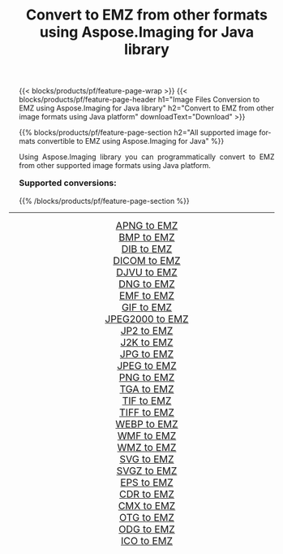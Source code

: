 ﻿---
title: Convert to EMZ from other formats using Aspose.Imaging for Java library 
weight: 3920
url: /java/conversion/to/emz/ 
lang: en
langdirlevel: 2
locales: zh-hans,ja,it,ru,de,es,fr,nl,id,lt,pl,pt,vi,tr,ko,zh-hant,ar,hi,th,sv,cs,uk,he
description: Using Aspose.Imaging you can convert to EMZ from other formats using Java
---

{{< blocks/products/pf/feature-page-wrap >}}
{{< blocks/products/pf/feature-page-header h1="Image Files Conversion to EMZ using Aspose.Imaging for Java library" h2="Convert to EMZ from other image formats using Java platform" downloadText="Download" >}}


{{% blocks/products/pf/feature-page-section  h2="All supported image formats convertible to EMZ using Aspose.Imaging for Java" %}}
<p align=justify>Using Aspose.Imaging library you can programmatically convert to EMZ from other supported image formats using Java platform.</p>
<h3 style="margin-top:16px;">
Supported conversions:
</h3>
{{% /blocks/products/pf/feature-page-section %}}
<div class="container-fluid productfamilypage bg-gray">
    <div class="convertypes bg-gray agp-content section">
        <div class="container">
		<hr style="margin-left:-20px;"/>
		<div class="row other-converters" style="gap: 10px;font-size: 19px;text-align:center;">
		    <div class='col-md-3 other-converter remove-lp remove-rp'><a href="/imaging/java/conversion/apng-to-emz/" style="padding:15px;">APNG to EMZ</a></div>
<div class='col-md-3 other-converter remove-lp remove-rp'><a href="/imaging/java/conversion/bmp-to-emz/" style="padding:15px;">BMP to EMZ</a></div>
<div class='col-md-3 other-converter remove-lp remove-rp'><a href="/imaging/java/conversion/dib-to-emz/" style="padding:15px;">DIB to EMZ</a></div>
<div class='col-md-3 other-converter remove-lp remove-rp'><a href="/imaging/java/conversion/dicom-to-emz/" style="padding:15px;">DICOM to EMZ</a></div>
<div class='col-md-3 other-converter remove-lp remove-rp'><a href="/imaging/java/conversion/djvu-to-emz/" style="padding:15px;">DJVU to EMZ</a></div>
<div class='col-md-3 other-converter remove-lp remove-rp'><a href="/imaging/java/conversion/dng-to-emz/" style="padding:15px;">DNG to EMZ</a></div>
<div class='col-md-3 other-converter remove-lp remove-rp'><a href="/imaging/java/conversion/emf-to-emz/" style="padding:15px;">EMF to EMZ</a></div>
<div class='col-md-3 other-converter remove-lp remove-rp'><a href="/imaging/java/conversion/gif-to-emz/" style="padding:15px;">GIF to EMZ</a></div>
<div class='col-md-3 other-converter remove-lp remove-rp'><a href="/imaging/java/conversion/jpeg2000-to-emz/" style="padding:15px;">JPEG2000 to EMZ</a></div>
<div class='col-md-3 other-converter remove-lp remove-rp'><a href="/imaging/java/conversion/jp2-to-emz/" style="padding:15px;">JP2 to EMZ</a></div>
<div class='col-md-3 other-converter remove-lp remove-rp'><a href="/imaging/java/conversion/j2k-to-emz/" style="padding:15px;">J2K to EMZ</a></div>
<div class='col-md-3 other-converter remove-lp remove-rp'><a href="/imaging/java/conversion/jpg-to-emz/" style="padding:15px;">JPG to EMZ</a></div>
<div class='col-md-3 other-converter remove-lp remove-rp'><a href="/imaging/java/conversion/jpeg-to-emz/" style="padding:15px;">JPEG to EMZ</a></div>
<div class='col-md-3 other-converter remove-lp remove-rp'><a href="/imaging/java/conversion/png-to-emz/" style="padding:15px;">PNG to EMZ</a></div>
<div class='col-md-3 other-converter remove-lp remove-rp'><a href="/imaging/java/conversion/tga-to-emz/" style="padding:15px;">TGA to EMZ</a></div>
<div class='col-md-3 other-converter remove-lp remove-rp'><a href="/imaging/java/conversion/tif-to-emz/" style="padding:15px;">TIF to EMZ</a></div>
<div class='col-md-3 other-converter remove-lp remove-rp'><a href="/imaging/java/conversion/tiff-to-emz/" style="padding:15px;">TIFF to EMZ</a></div>
<div class='col-md-3 other-converter remove-lp remove-rp'><a href="/imaging/java/conversion/webp-to-emz/" style="padding:15px;">WEBP to EMZ</a></div>
<div class='col-md-3 other-converter remove-lp remove-rp'><a href="/imaging/java/conversion/wmf-to-emz/" style="padding:15px;">WMF to EMZ</a></div>
<div class='col-md-3 other-converter remove-lp remove-rp'><a href="/imaging/java/conversion/wmz-to-emz/" style="padding:15px;">WMZ to EMZ</a></div>
<div class='col-md-3 other-converter remove-lp remove-rp'><a href="/imaging/java/conversion/svg-to-emz/" style="padding:15px;">SVG to EMZ</a></div>
<div class='col-md-3 other-converter remove-lp remove-rp'><a href="/imaging/java/conversion/svgz-to-emz/" style="padding:15px;">SVGZ to EMZ</a></div>
<div class='col-md-3 other-converter remove-lp remove-rp'><a href="/imaging/java/conversion/eps-to-emz/" style="padding:15px;">EPS to EMZ</a></div>
<div class='col-md-3 other-converter remove-lp remove-rp'><a href="/imaging/java/conversion/cdr-to-emz/" style="padding:15px;">CDR to EMZ</a></div>
<div class='col-md-3 other-converter remove-lp remove-rp'><a href="/imaging/java/conversion/cmx-to-emz/" style="padding:15px;">CMX to EMZ</a></div>
<div class='col-md-3 other-converter remove-lp remove-rp'><a href="/imaging/java/conversion/otg-to-emz/" style="padding:15px;">OTG to EMZ</a></div>
<div class='col-md-3 other-converter remove-lp remove-rp'><a href="/imaging/java/conversion/odg-to-emz/" style="padding:15px;">ODG to EMZ</a></div>
<div class='col-md-3 other-converter remove-lp remove-rp'><a href="/imaging/java/conversion/ico-to-emz/" style="padding:15px;">ICO to EMZ</a></div>
                </div>
        </div>
    </div>
</div>
<br/>

